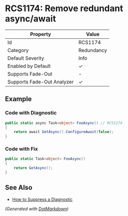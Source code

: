 # RCS1174: Remove redundant async/await

| Property                    | Value      |
| --------------------------- | ---------- |
| Id                          | RCS1174    |
| Category                    | Redundancy |
| Default Severity            | Info       |
| Enabled by Default          | &#x2713;   |
| Supports Fade\-Out          | \-         |
| Supports Fade\-Out Analyzer | &#x2713;   |

## Example

### Code with Diagnostic

```csharp
public static async Task<object> FooAsync() // RCS1174
{
    return await GetAsync().ConfigureAwait(false);
}
```

### Code with Fix

```csharp
public static Task<object> FooAsync()
{
    return GetAsync();
}
```

## See Also

* [How to Suppress a Diagnostic](../HowToConfigureAnalyzers.md#how-to-suppress-a-diagnostic)


*\(Generated with [DotMarkdown](http://github.com/JosefPihrt/DotMarkdown)\)*